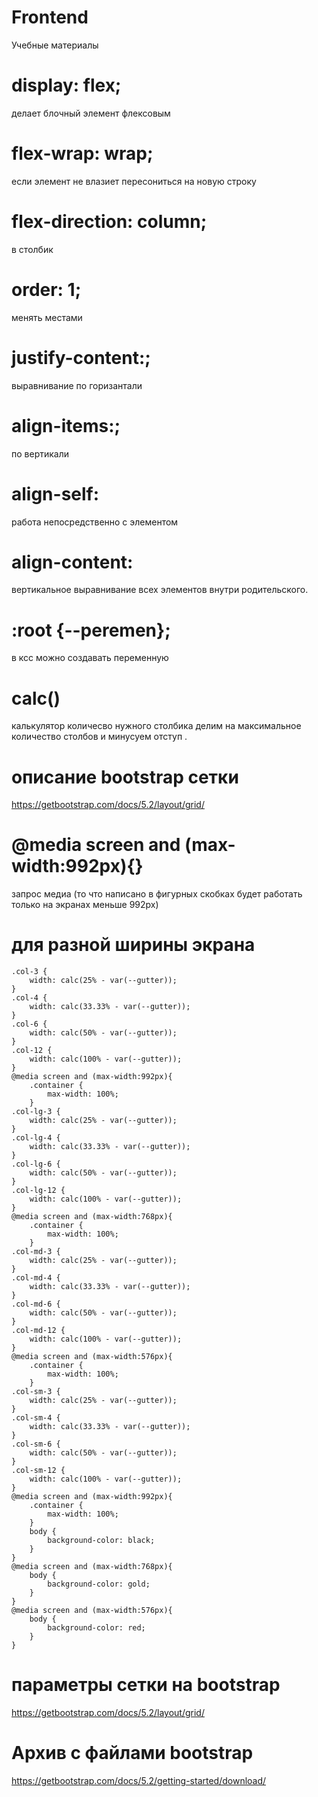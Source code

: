 # Frontend
Учебные материалы
# display: flex; 
делает блочный элемент флексовым
# flex-wrap: wrap;
если элемент не влазиет пересониться на новую строку
# flex-direction: column;
в столбик 
# order: 1;
менять местами
# justify-content:;
выравнивание по горизантали
# align-items:;
по вертикали
# align-self:
работа непосредственно с элементом
# align-content:
вертикальное выравнивание всех элементов внутри родительского.
# :root {--peremen};
в ксс можно создавать переменную 
# calc()
калькулятор количесво нужного столбика делим на максимальное количество столбов и минусуем отступ .
# описание bootstrap сетки
https://getbootstrap.com/docs/5.2/layout/grid/
# @media screen and (max-width:992px){}
запрос медиа (то что написано в фигурных скобках будет работать только на экранах меньше 992px)
# для разной ширины экрана
```
.col-3 {
    width: calc(25% - var(--gutter));
}
.col-4 {
    width: calc(33.33% - var(--gutter));
}
.col-6 {
    width: calc(50% - var(--gutter));
}
.col-12 {
    width: calc(100% - var(--gutter));
}
@media screen and (max-width:992px){
    .container {
        max-width: 100%; 
    }
.col-lg-3 {
    width: calc(25% - var(--gutter));
}
.col-lg-4 {
    width: calc(33.33% - var(--gutter));
}
.col-lg-6 {
    width: calc(50% - var(--gutter));
}
.col-lg-12 {
    width: calc(100% - var(--gutter));
}
@media screen and (max-width:768px){
    .container {
        max-width: 100%; 
    }
.col-md-3 {
    width: calc(25% - var(--gutter));
}
.col-md-4 {
    width: calc(33.33% - var(--gutter));
}
.col-md-6 {
    width: calc(50% - var(--gutter));
}
.col-md-12 {
    width: calc(100% - var(--gutter));
}
@media screen and (max-width:576px){
    .container {
        max-width: 100%; 
    }
.col-sm-3 {
    width: calc(25% - var(--gutter));
}
.col-sm-4 {
    width: calc(33.33% - var(--gutter));
}
.col-sm-6 {
    width: calc(50% - var(--gutter));
}
.col-sm-12 {
    width: calc(100% - var(--gutter));
}
@media screen and (max-width:992px){
    .container {
        max-width: 100%; 
    }
    body {
        background-color: black;
    }
}
@media screen and (max-width:768px){
    body {
        background-color: gold;
    }
}
@media screen and (max-width:576px){
    body {
        background-color: red;
    }
}
```

# параметры сетки на bootstrap
https://getbootstrap.com/docs/5.2/layout/grid/
# Архив с файлами bootstrap
https://getbootstrap.com/docs/5.2/getting-started/download/
